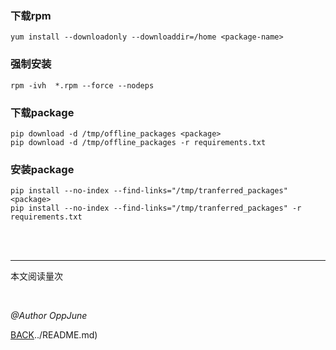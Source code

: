 ### 下载rpm

```shell
yum install --downloadonly --downloaddir=/home <package-name>
```

### 强制安装

```shell
rpm -ivh  *.rpm --force --nodeps
```



### 下载package

```shell
pip download -d /tmp/offline_packages <package>
pip download -d /tmp/offline_packages -r requirements.txt
```

### 安装package

```shell
pip install --no-index --find-links="/tmp/tranferred_packages" <package>
pip install --no-index --find-links="/tmp/tranferred_packages" -r requirements.txt
```



<br /><br />

------

<script async src="//busuanzi.ibruce.info/busuanzi/2.3/busuanzi.pure.mini.js"></script>
<span id="busuanzi_container_page_pv">本文阅读量<span id="busuanzi_value_site_pv"></span>次</span>

<br />

*@Author OppJune*

[BACK](../README.md)../README.md)